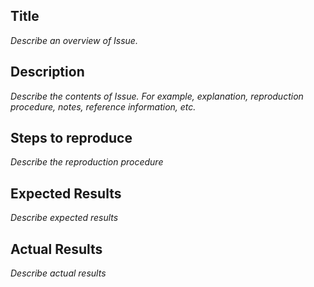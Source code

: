 ## Title
*Describe an overview of Issue.*

## Description
*Describe the contents of Issue.*
*For example, explanation, reproduction procedure, notes, reference information, etc.*

## Steps to reproduce
*Describe the reproduction procedure*

## Expected Results
*Describe expected results*

## Actual Results
*Describe actual results*
